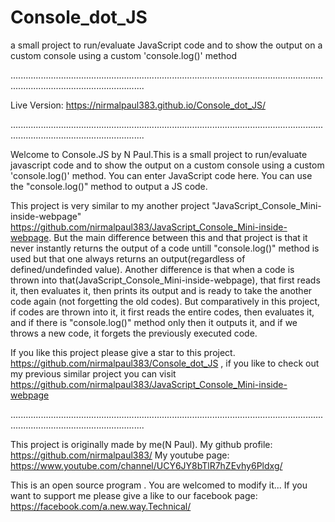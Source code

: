 # Console_dot_JS
a small project to run/evaluate JavaScript code and to show the output on a custom console using a custom 'console.log()' method

.................................................................................................................................................................................

Live Version: https://nirmalpaul383.github.io/Console_dot_JS/

.................................................................................................................................................................................

Welcome to Console.JS by N Paul.This is a small project to run/evaluate javascript code and to show the output on a custom console using a custom 'console.log()' method.
You can enter JavaScript code here. You can use the "console.log()" method to output a JS code.

This project is very similar to my another project "JavaScript_Console_Mini-inside-webpage" https://github.com/nirmalpaul383/JavaScript_Console_Mini-inside-webpage.
But the main difference between this and that project is that it never instantly returns the output of a code untill "console.log()" method is used but that one always returns
an output(regardless of defined/undefinded value). Another difference is that when a code is thrown into that(JavaScript_Console_Mini-inside-webpage), that first reads it,
then evaluates it, then prints its output and is ready to take the another code again (not forgetting the old codes). But comparatively in this project, if codes are thrown into
it, it first reads the entire codes, then evaluates it, and if there is "console.log()" method only then it outputs it, and if we throws a new code, it forgets the previously
executed code. 

If you like this project please give a star to this project. https://github.com/nirmalpaul383/Console_dot_JS , if you like to check out my previous similar project you can visit https://github.com/nirmalpaul383/JavaScript_Console_Mini-inside-webpage

.................................................................................................................................................................................

This project is originally made by me(N Paul). My github profile: https://github.com/nirmalpaul383/ My youtube page: https://www.youtube.com/channel/UCY6JY8bTlR7hZEvhy6Pldxg/

This is an open source program . You are welcomed to modify it... If you want to support me please give a like to our facebook page: https://facebook.com/a.new.way.Technical/
